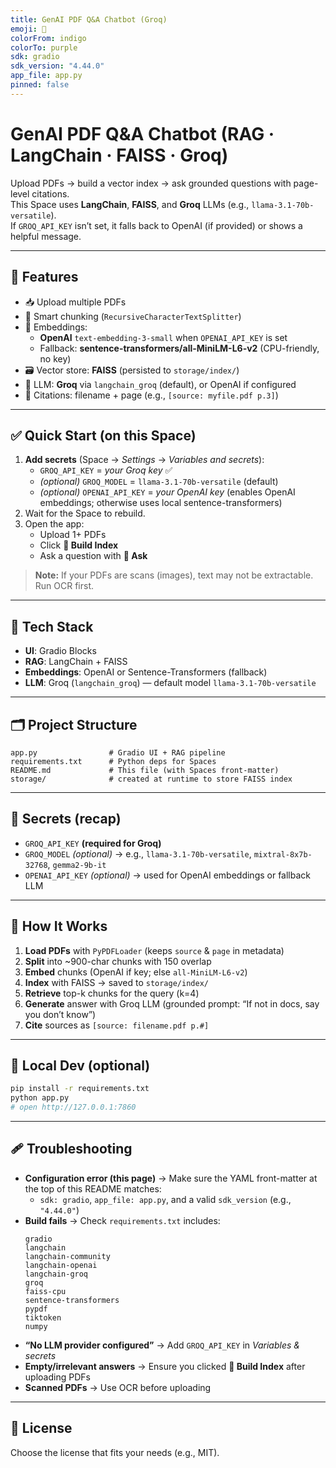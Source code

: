 ```yaml
---
title: GenAI PDF Q&A Chatbot (Groq)
emoji: 📄
colorFrom: indigo
colorTo: purple
sdk: gradio
sdk_version: "4.44.0"
app_file: app.py
pinned: false
---
```


# GenAI PDF Q&A Chatbot (RAG · LangChain · FAISS · **Groq**)

Upload PDFs → build a vector index → ask grounded questions with page-level citations.  
This Space uses **LangChain**, **FAISS**, and **Groq** LLMs (e.g., `llama-3.1-70b-versatile`).  
If `GROQ_API_KEY` isn’t set, it falls back to OpenAI (if provided) or shows a helpful message.

---

## 🚀 Features
- 📥 Upload multiple PDFs
- 🔪 Smart chunking (`RecursiveCharacterTextSplitter`)
- 🧠 Embeddings:  
  - **OpenAI** `text-embedding-3-small` when `OPENAI_API_KEY` is set  
  - Fallback: **sentence-transformers/all-MiniLM-L6-v2** (CPU-friendly, no key)
- 🗃️ Vector store: **FAISS** (persisted to `storage/index/`)
- 💬 LLM: **Groq** via `langchain_groq` (default), or OpenAI if configured
- 🔎 Citations: filename + page (e.g., `[source: myfile.pdf p.3]`)

---

## ✅ Quick Start (on this Space)
1. **Add secrets** (Space → *Settings* → *Variables and secrets*):
   - `GROQ_API_KEY` = *your Groq key*  ✅  
   - *(optional)* `GROQ_MODEL` = `llama-3.1-70b-versatile` (default)  
   - *(optional)* `OPENAI_API_KEY` = *your OpenAI key* (enables OpenAI embeddings; otherwise uses local sentence-transformers)
2. Wait for the Space to rebuild.
3. Open the app:
   - Upload 1+ PDFs
   - Click **🔧 Build Index**
   - Ask a question with **💬 Ask**

> **Note:** If your PDFs are scans (images), text may not be extractable. Run OCR first.

---

## 🔧 Tech Stack
- **UI**: Gradio Blocks
- **RAG**: LangChain + FAISS
- **Embeddings**: OpenAI or Sentence-Transformers (fallback)
- **LLM**: Groq (`langchain_groq`) — default model `llama-3.1-70b-versatile`

---

## 🗂️ Project Structure
```
app.py                # Gradio UI + RAG pipeline
requirements.txt      # Python deps for Spaces
README.md             # This file (with Spaces front-matter)
storage/              # created at runtime to store FAISS index
```

---

## 🔐 Secrets (recap)
- `GROQ_API_KEY` **(required for Groq)**
- `GROQ_MODEL` *(optional)* → e.g., `llama-3.1-70b-versatile`, `mixtral-8x7b-32768`, `gemma2-9b-it`
- `OPENAI_API_KEY` *(optional)* → used for OpenAI embeddings or fallback LLM

---

## 🧩 How It Works
1. **Load PDFs** with `PyPDFLoader` (keeps `source` & `page` in metadata)
2. **Split** into ~900-char chunks with 150 overlap
3. **Embed** chunks (OpenAI if key; else `all-MiniLM-L6-v2`)
4. **Index** with FAISS → saved to `storage/index/`
5. **Retrieve** top-k chunks for the query (k=4)
6. **Generate** answer with Groq LLM (grounded prompt: “If not in docs, say you don’t know”)
7. **Cite** sources as `[source: filename.pdf p.#]`

---

## 🧪 Local Dev (optional)
```bash
pip install -r requirements.txt
python app.py
# open http://127.0.0.1:7860
```

---

## 🩹 Troubleshooting
- **Configuration error (this page)** → Make sure the YAML front-matter at the top of this README matches:
  - `sdk: gradio`, `app_file: app.py`, and a valid `sdk_version` (e.g., `"4.44.0"`)
- **Build fails** → Check `requirements.txt` includes:
  ```
  gradio
  langchain
  langchain-community
  langchain-openai
  langchain-groq
  groq
  faiss-cpu
  sentence-transformers
  pypdf
  tiktoken
  numpy
  ```
- **“No LLM provider configured”** → Add `GROQ_API_KEY` in *Variables & secrets*
- **Empty/irrelevant answers** → Ensure you clicked **🔧 Build Index** after uploading PDFs
- **Scanned PDFs** → Use OCR before uploading

---

## 📄 License
Choose the license that fits your needs (e.g., MIT).
